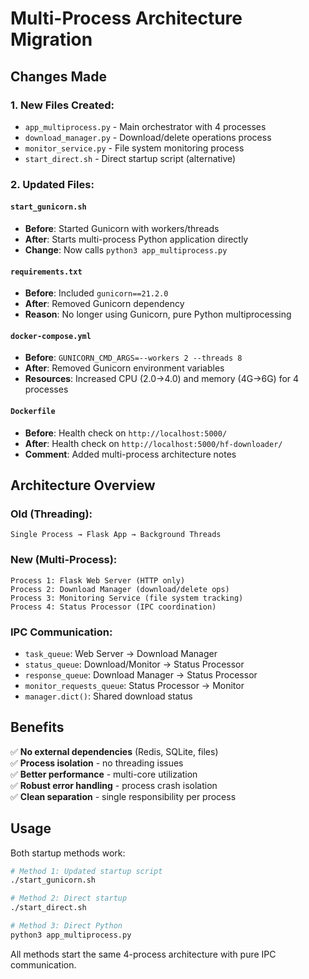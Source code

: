 # Multi-Process Architecture Migration

## Changes Made

### 1. **New Files Created:**
- `app_multiprocess.py` - Main orchestrator with 4 processes
- `download_manager.py` - Download/delete operations process  
- `monitor_service.py` - File system monitoring process
- `start_direct.sh` - Direct startup script (alternative)

### 2. **Updated Files:**

#### `start_gunicorn.sh`
- **Before**: Started Gunicorn with workers/threads
- **After**: Starts multi-process Python application directly
- **Change**: Now calls `python3 app_multiprocess.py`

#### `requirements.txt` 
- **Before**: Included `gunicorn==21.2.0`
- **After**: Removed Gunicorn dependency
- **Reason**: No longer using Gunicorn, pure Python multiprocessing

#### `docker-compose.yml`
- **Before**: `GUNICORN_CMD_ARGS=--workers 2 --threads 8`
- **After**: Removed Gunicorn environment variables
- **Resources**: Increased CPU (2.0→4.0) and memory (4G→6G) for 4 processes

#### `Dockerfile`
- **Before**: Health check on `http://localhost:5000/`
- **After**: Health check on `http://localhost:5000/hf-downloader/`
- **Comment**: Added multi-process architecture notes

## Architecture Overview

### Old (Threading):
```
Single Process → Flask App → Background Threads
```

### New (Multi-Process):
```
Process 1: Flask Web Server (HTTP only)
Process 2: Download Manager (download/delete ops)  
Process 3: Monitoring Service (file system tracking)
Process 4: Status Processor (IPC coordination)
```

### IPC Communication:
- `task_queue`: Web Server → Download Manager
- `status_queue`: Download/Monitor → Status Processor
- `response_queue`: Download Manager → Status Processor  
- `monitor_requests_queue`: Status Processor → Monitor
- `manager.dict()`: Shared download status

## Benefits

✅ **No external dependencies** (Redis, SQLite, files)  
✅ **Process isolation** - no threading issues  
✅ **Better performance** - multi-core utilization  
✅ **Robust error handling** - process crash isolation  
✅ **Clean separation** - single responsibility per process

## Usage

Both startup methods work:
```bash
# Method 1: Updated startup script
./start_gunicorn.sh

# Method 2: Direct startup  
./start_direct.sh

# Method 3: Direct Python
python3 app_multiprocess.py
```

All methods start the same 4-process architecture with pure IPC communication.